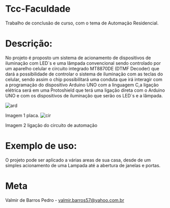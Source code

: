 # Tcc-Faculdade
Trabalho de conclusão de curso, com o tema de Automação Residencial.

# Descrição:

No projeto é proposto um sistema de acionamento de dispositivos de iluminação com LED´s e uma lâmpada convencional
sendo controlado por um aparelho celular e circuito integrado MT8870DE (DTMF Decoder) que dará a possibilidade de controlar
o sistema de iluminação com as teclas do celular, sendo assim o chip possibilitará uma conduta que irá interagir com a 
programação do dispositivo Arduino UNO com a linguagem C,a ligação elétrica será em uma Protoshield que terá uma ligação direta com o Arduino UNO e com os dispositivos
de iluminação que serão os LED´s e a lâmpada.

![ard](https://user-images.githubusercontent.com/48802923/68417216-bef85000-0174-11ea-8256-ca0735863889.png)

Imagem 1  placa.
![cir](https://user-images.githubusercontent.com/48802923/68417230-c61f5e00-0174-11ea-9ad6-96c27bf0ee8f.png)

Imagem 2 ligação do circuito de automação 

# Exemplo de uso:

O projeto pode ser aplicado a várias areas de sua casa, desde de um simples acionamento de uma Lampada até a abertura de janelas e portas.

# Meta
Valmir de Barros Pedro - valmir.barros57@yahoo.com.br


